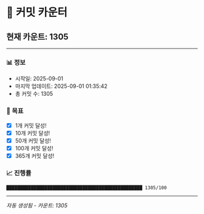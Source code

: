 # 🔢 커밋 카운터

## 현재 카운트: 1305

---

### 📊 정보
- 시작일: 2025-09-01
- 마지막 업데이트: 2025-09-01 01:35:42
- 총 커밋 수: 1305

### 🎯 목표
- [x] 1개 커밋 달성!
- [x] 10개 커밋 달성!
- [x] 50개 커밋 달성!
- [x] 100개 커밋 달성!
- [x] 365개 커밋 달성!

### 📈 진행률
```
██████████████████████████████████████████████████ 1305/100
```

---
*자동 생성됨 - 카운트: 1305*

